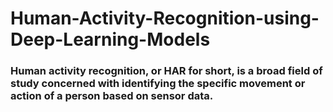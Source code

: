 # Human-Activity-Recognition-using-Deep-Learning-Models
<h3> Human activity recognition, or HAR for short, is a broad field of study concerned with identifying the specific movement or action of a person based on sensor data.</h3>
